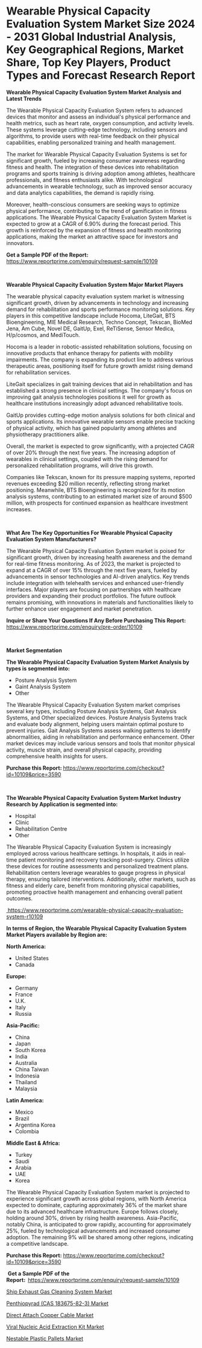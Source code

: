 <p><h1>Wearable Physical Capacity Evaluation System Market Size 2024 - 2031 Global Industrial Analysis, Key Geographical Regions, Market Share, Top Key Players, Product Types and Forecast Research Report</h1></p><p><strong>Wearable Physical Capacity Evaluation System Market Analysis and Latest Trends</strong></p>
<p><p>The Wearable Physical Capacity Evaluation System refers to advanced devices that monitor and assess an individual's physical performance and health metrics, such as heart rate, oxygen consumption, and activity levels. These systems leverage cutting-edge technology, including sensors and algorithms, to provide users with real-time feedback on their physical capabilities, enabling personalized training and health management.</p><p>The market for Wearable Physical Capacity Evaluation Systems is set for significant growth, fueled by increasing consumer awareness regarding fitness and health. The integration of these devices into rehabilitation programs and sports training is driving adoption among athletes, healthcare professionals, and fitness enthusiasts alike. With technological advancements in wearable technology, such as improved sensor accuracy and data analytics capabilities, the demand is rapidly rising.</p><p>Moreover, health-conscious consumers are seeking ways to optimize physical performance, contributing to the trend of gamification in fitness applications. The Wearable Physical Capacity Evaluation System Market is expected to grow at a CAGR of 6.90% during the forecast period. This growth is reinforced by the expansion of fitness and health monitoring applications, making the market an attractive space for investors and innovators.</p></p>
<p><strong>Get a Sample PDF of the Report:&nbsp;</strong> <a href="https://www.reportprime.com/enquiry/request-sample/10109">https://www.reportprime.com/enquiry/request-sample/10109</a></p>
<p>&nbsp;</p>
<p><strong>Wearable Physical Capacity Evaluation System Major Market Players</strong></p>
<p><p>The wearable physical capacity evaluation system market is witnessing significant growth, driven by advancements in technology and increasing demand for rehabilitation and sports performance monitoring solutions. Key players in this competitive landscape include Hocoma, LiteGait, BTS Bioengineering, MIE Medical Research, Techno Concept, Tekscan, BioMed Jena, Am Cube, Novel DE, GaitUp, Exel, ReTiSense, Sensor Medica, H/p/cosmos, and MediTouch.</p><p>Hocoma is a leader in robotic-assisted rehabilitation solutions, focusing on innovative products that enhance therapy for patients with mobility impairments. The company is expanding its product line to address various therapeutic areas, positioning itself for future growth amidst rising demand for rehabilitation services. </p><p>LiteGait specializes in gait training devices that aid in rehabilitation and has established a strong presence in clinical settings. The company's focus on improving gait analysis technologies positions it well for growth as healthcare institutions increasingly adopt advanced rehabilitative tools.</p><p>GaitUp provides cutting-edge motion analysis solutions for both clinical and sports applications. Its innovative wearable sensors enable precise tracking of physical activity, which has gained popularity among athletes and physiotherapy practitioners alike. </p><p>Overall, the market is expected to grow significantly, with a projected CAGR of over 20% through the next five years. The increasing adoption of wearables in clinical settings, coupled with the rising demand for personalized rehabilitation programs, will drive this growth.</p><p>Companies like Tekscan, known for its pressure mapping systems, reported revenues exceeding $20 million recently, reflecting strong market positioning. Meanwhile, BTS Bioengineering is recognized for its motion analysis systems, contributing to an estimated market size of around $500 million, with prospects for continued expansion as healthcare investment increases.</p></p>
<p>&nbsp;</p>
<p><strong>What Are The Key Opportunities For Wearable Physical Capacity Evaluation System Manufacturers?</strong></p>
<p><p>The Wearable Physical Capacity Evaluation System market is poised for significant growth, driven by increasing health awareness and the demand for real-time fitness monitoring. As of 2023, the market is projected to expand at a CAGR of over 15% through the next five years, fueled by advancements in sensor technologies and AI-driven analytics. Key trends include integration with telehealth services and enhanced user-friendly interfaces. Major players are focusing on partnerships with healthcare providers and expanding their product portfolios. The future outlook remains promising, with innovations in materials and functionalities likely to further enhance user engagement and market penetration.</p></p>
<p><strong>Inquire or Share Your Questions If Any Before Purchasing This Report:</strong> <a href="https://www.reportprime.com/enquiry/pre-order/10109">https://www.reportprime.com/enquiry/pre-order/10109</a></p>
<p>&nbsp;</p>
<p><strong>Market Segmentation</strong></p>
<p><strong>The Wearable Physical Capacity Evaluation System Market Analysis by types is segmented into:</strong></p>
<p><ul><li>Posture Analysis System</li><li>Gaint Analysis System</li><li>Other</li></ul></p>
<p><p>The Wearable Physical Capacity Evaluation System market comprises several key types, including Posture Analysis Systems, Gait Analysis Systems, and Other specialized devices. Posture Analysis Systems track and evaluate body alignment, helping users maintain optimal posture to prevent injuries. Gait Analysis Systems assess walking patterns to identify abnormalities, aiding in rehabilitation and performance enhancement. Other market devices may include various sensors and tools that monitor physical activity, muscle strain, and overall physical capacity, providing comprehensive health insights for users.</p></p>
<p><strong>Purchase this Report:&nbsp;</strong><a href="https://www.reportprime.com/checkout?id=10109&price=3590">https://www.reportprime.com/checkout?id=10109&price=3590</a></p>
<p>&nbsp;</p>
<p><strong>The Wearable Physical Capacity Evaluation System Market Industry Research by Application is segmented into:</strong></p>
<p><ul><li>Hospital</li><li>Clinic</li><li>Rehabilitation Centre</li><li>Other</li></ul></p>
<p><p>The Wearable Physical Capacity Evaluation System is increasingly employed across various healthcare settings. In hospitals, it aids in real-time patient monitoring and recovery tracking post-surgery. Clinics utilize these devices for routine assessments and personalized treatment plans. Rehabilitation centers leverage wearables to gauge progress in physical therapy, ensuring tailored interventions. Additionally, other markets, such as fitness and elderly care, benefit from monitoring physical capabilities, promoting proactive health management and enhancing overall patient outcomes.</p></p>
<p><a href="https://www.reportprime.com/wearable-physical-capacity-evaluation-system-r10109">&nbsp;https://www.reportprime.com/wearable-physical-capacity-evaluation-system-r10109</a></p>
<p><strong>In terms of Region, the Wearable Physical Capacity Evaluation System Market Players available by Region are:</strong></p>
<p>
    <p> <strong> North America: </strong>
        <ul>
            <li>United States</li>
            <li>Canada</li>
        </ul>
        </p> 
    <p> <strong> Europe: </strong>
        <ul>
            <li>Germany</li>
            <li>France</li>
            <li>U.K.</li>
            <li>Italy</li>
            <li>Russia</li>
        </ul>
        </p> 
    <p> <strong> Asia-Pacific: </strong>
        <ul>
            <li>China</li>
            <li>Japan</li>
            <li>South Korea</li>
            <li>India</li>
            <li>Australia</li>
            <li>China Taiwan</li>
            <li>Indonesia</li>
            <li>Thailand</li>
            <li>Malaysia</li>
        </ul>
        </p> 
    <p> <strong> Latin America: </strong>
        <ul>
            <li>Mexico</li>
            <li>Brazil</li>
            <li>Argentina Korea</li>
            <li>Colombia</li>
        </ul>
        </p> 
    <p> <strong> Middle East & Africa: </strong>
        <ul>
            <li>Turkey</li>
            <li>Saudi</li>
            <li>Arabia</li>
            <li>UAE</li>
            <li>Korea</li>
        </ul>
    </p>
    </p>
<p><p>The Wearable Physical Capacity Evaluation System market is projected to experience significant growth across global regions, with North America expected to dominate, capturing approximately 36% of the market share due to its advanced healthcare infrastructure. Europe follows closely, holding around 30%, driven by rising health awareness. Asia-Pacific, notably China, is anticipated to grow rapidly, accounting for approximately 25%, fueled by technological advancements and increased consumer adoption. The remaining 9% will be shared among other regions, indicating a competitive landscape.</p></p>
<p><strong>Purchase this Report: </strong><a href="https://www.reportprime.com/checkout?id=10109&price=3590">https://www.reportprime.com/checkout?id=10109&price=3590</a></p>
<p>&nbsp;<strong>Get a Sample PDF of the Report:&nbsp;&nbsp;</strong><a href="https://www.reportprime.com/enquiry/request-sample/10109">https://www.reportprime.com/enquiry/request-sample/10109</a></p>
<p><strong></strong></p>
<p><p><a href="https://issuu.com/reportprime-2/docs/ship-exhaust-gas-cleaning-system-ma_97023879e518bf">Ship Exhaust Gas Cleaning System Market</a></p><p><a href="https://issuu.com/reportprime-2/docs/penthiopyrad-cas-183675-82-3-market_5c5d4bf6c8d3f1">Penthiopyrad (CAS 183675-82-3) Market</a></p><p><a href="https://medium.com/@charityrice64/the-direct-attach-copper-cable-market-is-experiencing-higher-than-anticipated-demand-compared-to-88f8b716bd70">Direct Attach Copper Cable Market</a></p><p><a href="https://github.com/joannesouthgate/Market-Research-Report-List-5/blob/main/viral-nucleic-acid-extraction-kit-market.md">Viral Nucleic Acid Extraction Kit Market</a></p><p><a href="https://www.linkedin.com/pulse/nestable-plastic-pallets-industry-sector-market-dynamics-ad8lc?trackingId=Hot0KE55Ta6Pd0bHKyA%2FeQ%3D%3D">Nestable Plastic Pallets Market</a></p></p>